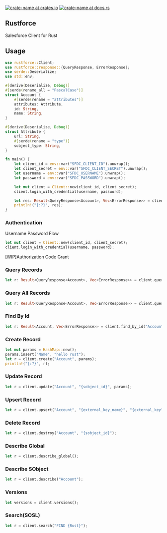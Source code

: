 [![crate-name at crates.io](https://img.shields.io/crates/v/rustforce.svg)](https://crates.io/crates/rustforce)
[![crate-name at docs.rs](https://docs.rs/rustforce/badge.svg)](https://docs.rs/rustforce)

## Rustforce

Salesforce Client for Rust

## Usage

```rust
use rustforce::Client;
use rustforce::response::{QueryResponse, ErrorResponse};
use serde::Deserialize;
use std::env;

#[derive(Deserialize, Debug)]
#[serde(rename_all = "PascalCase")]
struct Account {
    #[serde(rename = "attributes")]
    attributes: Attribute,
    id: String,
    name: String,
}

#[derive(Deserialize, Debug)]
struct Attribute {
    url: String,
    #[serde(rename = "type")]
    sobject_type: String,
}

fn main() {
    let client_id = env::var("SFDC_CLIENT_ID").unwrap();
    let client_secret = env::var("SFDC_CLIENT_SECRET").unwrap();
    let username = env::var("SFDC_USERNAME").unwrap();
    let password = env::var("SFDC_PASSWORD").unwrap();

    let mut client = Client::new(client_id, client_secret);
    client.login_with_credential(username, password);

    let res: Result<QueryResponse<Account>, Vec<ErrorResponse>> = client.query("SELECT Id, Name FROM Account WHERE id = '0012K00001drfGYQAY'".to_string());
    println!("{:?}", res);
}
```

### Authentication

Username Password Flow
```rust
let mut client = Client::new(client_id, client_secret);
client.login_with_credential(username, password);
```

[WIP]Authorization Code Grant

### Query Records

```rust
let r: Result<QueryResponse<Account>, Vec<ErrorResponse>> = client.query("SELECT Id, Name FROM Account");
```

### Query All Records

```rust
let r: Result<QueryResponse<Account>, Vec<ErrorResponse>> = client.query_all("SELECT Id, Name FROM Account");
```

### Find By Id

```rust
let r: Result<Account, Vec<ErrorResponse>> = client.find_by_id("Account", "{sf_id}");
```

### Create Record

```rust
let mut params = HashMap::new();
params.insert("Name", "hello rust");
let r = client.create("Account", params);
println!("{:?}", r);
```

### Update Record

```rust
let r = client.update("Account", "{sobject_id}", params);
```

### Upsert Record

```rust
let r = client.upsert("Account", "{external_key_name}", "{external_key", params);
```

### Delete Record

```rust
let r = client.destroy("Account", "{sobject_id}");
```

### Describe Global

```rust
let r = client.describe_global();
```

### Describe SObject

```rust
let r = client.describe("Account");
```

### Versions

```rust
let versions = client.versions();
```

### Search(SOSL)

```rust
let r = client.search("FIND {Rust}");
```
